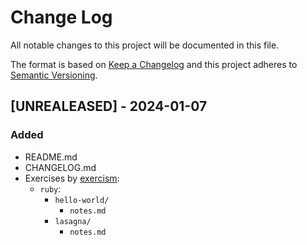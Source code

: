 # Change Log
All notable changes to this project will be documented in this file.
 
The format is based on [Keep a Changelog](http://keepachangelog.com/)
and this project adheres to [Semantic Versioning](http://semver.org/).
 
## [UNREALEASED] - 2024-01-07
### Added
- README.md
- CHANGELOG.md
- Exercises by [exercism](https://exercism.org): 
    - `ruby`:
        - `hello-world/`
            - `notes.md`
        - `lasagna/`
            - `notes.md`
 